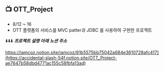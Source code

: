 ## 📺 OTT_Project
- 8/12 ~ 16
- OTT 플랫폼의 서비스를 MVC patter과  JDBC 를 사용하여 구현한 프로젝트


⬇️⬇️⬇️ ***프로젝트 설명 아래 노션 주소***


https://iamcoz.notion.site/iamcoz/81b5575bb75042a684e3610728afc417](https://accidental-slash-54f.notion.site/OTT_Project-ae7647b58dbd4771ac155c58fbfa13ad)
